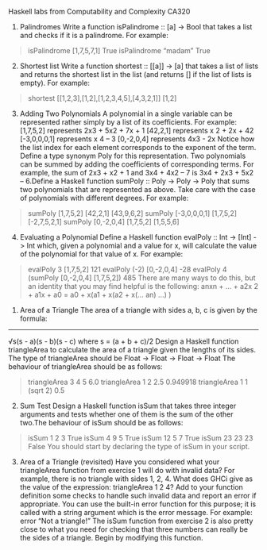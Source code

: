 Haskell labs from Computability and Complexity CA320

1. Palindromes
Write a function isPalindrome :: [a] -> Bool that takes a list and checks if 
it is a palindrome. For example:
> isPalindrome [1,7,5,7,1]
True
> isPalindrome “madam”
True
2. Shortest list
Write a function shortest :: [[a]] -> [a] that takes a list of lists and returns 
the shortest list in the list (and returns [] if the list of lists is empty). For example:
> shortest [[1,2,3],[1,2],[1,2,3,4,5],[4,3,2,1]]
[1,2]
3. Adding Two Polynomials 
A polynomial in a single variable can be represented rather simply by a list of its 
coefficients. For example: 
[1,7,5,2] represents 2x3 + 5x2 + 7x + 1 
[42,2,1] represents x
2 + 2x + 42 
[-3,0,0,0,1] represents x
4 – 3
[0,-2,0,4] represents 4x3 - 2x
Notice how the list index for each element corresponds to the exponent of the term.
Define a type synonym Poly for this representation. Two polynomials can be summed 
by adding the coefficients of corresponding terms. For example, the sum of 2x3 + x2 + 1 
and 3x4 + 4x2 – 7 is 3x4 + 2x3 + 5x2 – 6.Define a Haskell function sumPoly :: Poly -> Poly -> Poly that sums two 
polynomials that are represented as above. Take care with the case of polynomials with 
different degrees. For example: 
> sumPoly [1,7,5,2] [42,2,1] 
[43,9,6,2] 
> sumPoly [-3,0,0,0,1] [1,7,5,2] 
[-2,7,5,2,1] 
> sumPoly [0,-2,0,4] [1,7,5,2]
[1,5,5,6]
4. Evaluating a Polynomial
Define a Haskell function evalPoly :: Int -> [Int] -> Int which, given a 
polynomial and a value for x, will calculate the value of the polynomial for that value of 
x. For example: 
> evalPoly 3 [1,7,5,2] 
121 
> evalPoly (-2) [0,-2,0,4] 
-28 
> evalPoly 4 (sumPoly [0,-2,0,4] [1,7,5,2])
485
There are many ways to do this, but an identity that you may find helpful is the 
following: 
anxn + … + a2x
2 + a1x + a0 = a0 + x(a1 + x(a2 + x(… an) …) )

1. Area of a Triangle
The area of a triangle with sides a, b, c is given by the formula:
 _______________ 
√s(s - a)(s - b)(s - c)
where
s = (a + b + c)/2
Design a Haskell function triangleArea to calculate the area of a triangle given the
lengths of its sides. 
The type of triangleArea should be Float -> Float -> Float -> Float
The behaviour of triangleArea should be as follows:
> triangleArea 3 4 5
6.0
> triangleArea 1 2 2.5
0.949918
> triangleArea 1 1 (sqrt 2)
0.5
2. Sum Test
Design a Haskell function isSum that takes three integer arguments and tests whether 
one of them is the sum of the other two.The behaviour of isSum should be as follows:
> isSum 1 2 3
True
> isSum 4 9 5
True
> isSum 12 5 7
True
> isSum 23 23 23
False
You should start by declaring the type of isSum in your script.
3. Area of a Triangle (revisited)
Have you considered what your triangleArea function from exercise 1 will do with 
invalid data? For example, there is no triangle with sides 1, 2, 4. What does GHCi give as 
the value of the expression: triangleArea 1 2 4?
Add to your function definition some checks to handle such invalid data and report an
error if appropriate. You can use the built-in error function for this purpose; it is called 
with a string argument which is the error message. For example:
error “Not a triangle!”
The isSum function from exercise 2 is also pretty close to what you need for checking 
that three numbers can really be the sides of a triangle. Begin by modifying this
function.
